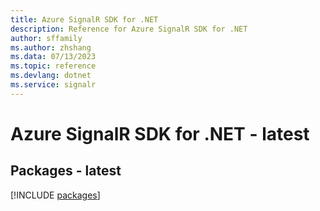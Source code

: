 ```yaml
---
title: Azure SignalR SDK for .NET
description: Reference for Azure SignalR SDK for .NET
author: sffamily
ms.author: zhshang
ms.data: 07/13/2023
ms.topic: reference
ms.devlang: dotnet
ms.service: signalr
---
```

# Azure SignalR SDK for .NET - latest
## Packages - latest
[!INCLUDE [packages](signalr-index.md)]